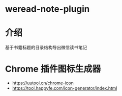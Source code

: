 # weread-note-plugin

# 介绍
基于书籍标题的目录结构导出微信读书笔记

# Chrome 插件图标生成器
* https://uutool.cn/chrome-icon
* https://tool.happyfe.com/icon-generator/index.html
